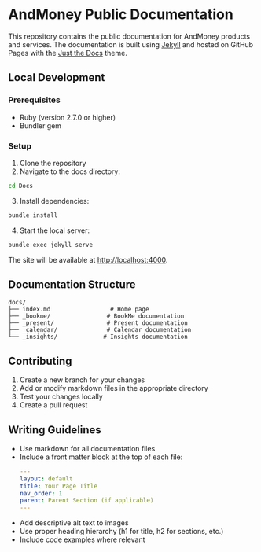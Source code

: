 # AndMoney Public Documentation

This repository contains the public documentation for AndMoney products and services. The documentation is built using [Jekyll](https://jekyllrb.com/) and hosted on GitHub Pages with the [Just the Docs](https://just-the-docs.github.io/just-the-docs/) theme.

## Local Development

### Prerequisites

- Ruby (version 2.7.0 or higher)
- Bundler gem

### Setup

1. Clone the repository
2. Navigate to the docs directory:
```bash
cd Docs
```

3. Install dependencies:
```bash
bundle install
```

4. Start the local server:
```bash
bundle exec jekyll serve
```

The site will be available at [http://localhost:4000](http://localhost:4000).

## Documentation Structure

```
docs/
├── index.md                 # Home page
├── _bookme/                # BookMe documentation
├── _present/               # Present documentation
├── _calendar/              # Calendar documentation
└── _insights/             # Insights documentation
```

## Contributing

1. Create a new branch for your changes
2. Add or modify markdown files in the appropriate directory
3. Test your changes locally
4. Create a pull request

## Writing Guidelines

- Use markdown for all documentation files
- Include a front matter block at the top of each file:
  ```yaml
  ---
  layout: default
  title: Your Page Title
  nav_order: 1
  parent: Parent Section (if applicable)
  ---
  ```
- Add descriptive alt text to images
- Use proper heading hierarchy (h1 for title, h2 for sections, etc.)
- Include code examples where relevant
